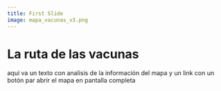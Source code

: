 ```yaml
---
title: First Slide
image: mapa_vacunas_v3.png
---
```


# La ruta de las vacunas

aquí va un texto con analisis de la información del mapa y un link con un botón par abrir el mapa en pantalla completa
